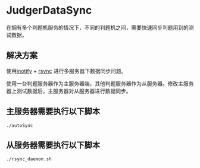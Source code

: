 # JudgerDataSync
在拥有多个判题机服务的情况下，不同的判题机之间，需要快速同步判题用到的测试数据。

## 解决方案

使用[inotify](https://zh.wikipedia.org/zh-cn/Rsync) + [rsync](https://zh.wikipedia.org/wiki/Inotify) 进行多服务器下数据同步问题。

使用一台判题服务器作为主服务器端，其他判题服务器作为从服务器。修改主服务器上测试数据后，主服务器对从服务器进行数据同步。

## 主服务器需要执行以下脚本

```shell
./autoSync
```

## 从服务器需要执行以下脚本

```shell
./rsync_daemon.sh
```